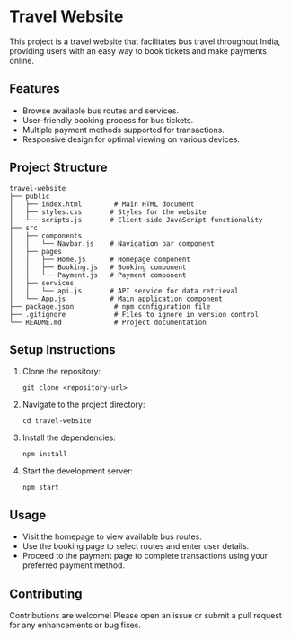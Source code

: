 # Travel Website

This project is a travel website that facilitates bus travel throughout India, providing users with an easy way to book tickets and make payments online.

## Features

- Browse available bus routes and services.
- User-friendly booking process for bus tickets.
- Multiple payment methods supported for transactions.
- Responsive design for optimal viewing on various devices.

## Project Structure

```
travel-website
├── public
│   ├── index.html        # Main HTML document
│   ├── styles.css       # Styles for the website
│   └── scripts.js       # Client-side JavaScript functionality
├── src
│   ├── components
│   │   └── Navbar.js    # Navigation bar component
│   ├── pages
│   │   ├── Home.js      # Homepage component
│   │   ├── Booking.js   # Booking component
│   │   └── Payment.js   # Payment component
│   ├── services
│   │   └── api.js       # API service for data retrieval
│   └── App.js           # Main application component
├── package.json          # npm configuration file
├── .gitignore            # Files to ignore in version control
└── README.md             # Project documentation
```

## Setup Instructions

1. Clone the repository:
   ```
   git clone <repository-url>
   ```

2. Navigate to the project directory:
   ```
   cd travel-website
   ```

3. Install the dependencies:
   ```
   npm install
   ```

4. Start the development server:
   ```
   npm start
   ```

## Usage

- Visit the homepage to view available bus routes.
- Use the booking page to select routes and enter user details.
- Proceed to the payment page to complete transactions using your preferred payment method.

## Contributing

Contributions are welcome! Please open an issue or submit a pull request for any enhancements or bug fixes.